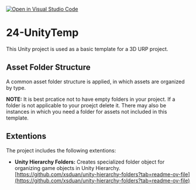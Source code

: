 [![Open in Visual Studio Code](https://classroom.github.com/assets/open-in-vscode-718a45dd9cf7e7f842a935f5ebbe5719a5e09af4491e668f4dbf3b35d5cca122.svg)](https://classroom.github.com/online_ide?assignment_repo_id=13821815&assignment_repo_type=AssignmentRepo)
# 24-UnityTemp
This Unity project is used as a basic template for a 3D URP project.

## Asset Folder Structure
A common asset folder structure is applied, in which assets are organized by type. 

**NOTE:** It is best prcatice not to have empty folders in your project. If a folder is not applicable to your proejct delete it. There may also be instances in which you need a folder for assets not included in this template.  

## Extentions

The project includes the following extentions:

- **Unity Hierarchy Folders:** Creates specialized folder object for organizing game objects in Unity Hierarchy. [https://github.com/xsduan/unity-hierarchy-folders?tab=readme-ov-file](https://github.com/xsduan/unity-hierarchy-folders?tab=readme-ov-file)


